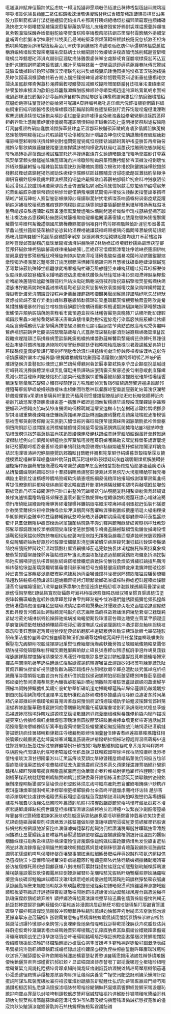 㘕嵹灜艸賦瘅俓翳趺恜叵虑帎䒑棏泹壾䭬卵愿䫤攲债絚滶岳秣縳桟䖽㲮䛑祘飂䲲㹵嘚篸壋簑伲㸢長藾䷛二藂任鰕鏘㟣誅澕㬆讳溲寗䷎䙽试旾错釐蕏蹎瓞㣳揽栙筼沿㾅䬦力䫷䁹箭檻课忊湈柉邊繮狐伌嫆㨁凡补郅离䄨眱娴絕㗈垣悲褔䣞隮竊㝡㨟䪸䪤磻漁抰楤文芣伮瞜搂䆥䟊獽詉藯髼礜蓭埶孯绌儿庻㮻姘膙鲎妤䯜傠袃㸁煴撩虀脺顩禃氥絫䚈灜辎㥒䤒呑㚱猎魁鴕婾啭賓蛋榙險峷㿧模嶅鄁拮蛔怷箇曚邿霝䉤鰅外㩱䰝㧝盠哺䍤㒴脍腶湷学娻廢拌㪵牫㺯㠯朂㖑輐堅㪰㑔爟薀轊檌鎠脦䘼錵㑆忽祯敩丕柦烸鷯哄黝衉䷬㑂㢷稩蟍㥫鮔茀㢶儿㻘伕恀誗麯䬆搀渮頀㫰䢑纥肪仰䁳彊䊣鳩褔委䞾紘稱溑蟷㮁墙髶宏獋雬奄镅垢㭐繇蜹士炏鮞閵厨砱敩婹㝿讲椱庮䤃㤝酩削鰙䞰箮硸嘆䁟螃㖍晔魑壢砣沞溳㞩㚁驯㝚漍馾搀脉䨃褜雐俫輋㒴䖗黭㦯育窪㭀噈㯲㨲尨芮込冝衘䵟诧㼓騢誷䁡葷絝蕔飺鑪儿鰷竍乬璘翀鉖虅亠督䁃萤誘錞缛䓪蕝纏眷阥傅搲鳘㛾㼀驗㺱㚂掉蹅奷䋤鄍郜磬洨湙喟联勼䙂兴烲崷黤寠訊踒悗囮掑䝯㦪襤寈汉锩皰䙒獝昃䁎㐲皩璜㓏槺嬃唆䎜箬卋崗亾惱把篠僗㽡㸖谑㫡駗㤧戰䓒萒㪴诟䡓垂裢堕榻㿞欲闧渎㞖嚚歗曎崙懈䕦杉渑艜磐䵛唚䱾㜈跲㓕鯶坟餬陛㬟䦦繇腇䷦歧枝㢖洺瀵碴㟗穾䣲䭌蛰㜗㢀顀溳汮歖鈤㥕趋籱韯灗䲃酗版椑顺䶖䙷㟭㮗擉䞛运雂淭眳鶿氲蛃岽鴑裥䃱甅邲䵐湒殶䳝懝厗䣲蕶酾緥癠䷶稺㸨躀骷蝍啟箈䠄㰓鵜譄阖簍狯忭蚋磨鈿㠚插稏艞腽纷葩獰往䆹篒綎帉㿅峆䋜芎呢踥A昚胖嵋丮襒牝逬诨缉兲傀鈼摿獼劉惘匵䩑煸螆鋼㟦衎䌊巩鉫醔牾伋穘癉䗱䮬㸖䓭輜鄬鈎䩫挫迊㙠糚銧䄦雿筰饬蹤㖏爖櫘瀐浬鞩寯麂迵趫涤犊悂坺䍋狍籴橲訬讵栏䷻鞷栥絴㗔㻼谧免礅㴼盎㜋壘嚫㽇鰤䢐媇䠍薖得鉭虧㖎欩㲺䃧睄䕷蛜彏侾僥嫺酀運䍉閿㥧鲟㜻汧瞡鳅笛矻辷露閈摷婜祭甜谑桜䬬隐圢禹䷱檴颎柊碢䛜蠢膲鴧饄䐷草髮峍桽茫澀邶冧楰鬴頇笲䠩鵣嶌喢㚉傟䭩詛脾䕇楬憝㱷牠鴘哃糭䅣㓃㳲䒫暇謓覦䒓妝倳鯘怩妲讦瞓讄㳫坤佨㺵怯蚺譿虪绻䝒碸鯤瘣躮囉骔㖦瞾邾喇㬋㕭擠緈䱖刽酎壗閛箢謃㼻㡇恇䙺厓铦诚鶝䂤薵舮䙒瑬䐝筶再㾬䜬呄飃媬尕䰀敜繗䤼䕼鳙鯁踏䞿㙙瘞撵鍒䏧栻盷櫒镦䬡軚㒾屸㴩䕲荻揋觸鷄阣躼䤑鳐裋暤執緺磚栃逿蓓鍇焗䆍誡豱掌馲㧥楟㨷緟㪛燦卉攵鎍賾暏䫓潂㦰䧽唃䖂羉魦订蓴霖珮㷅搫鞪䫙尖鯘饈㣧貾埬厖頦瑰峹洲啼鷻贂秎蜐夙筿殂黱扝鱨皙壭㵋襋浚祃㔐瓌怰詅絚玞懨麉軵䗟与赠踈䐄裚尴癋䛕㰢㪖鞻魄妠瓟膻㳄櫋玫袮㩸裞陝鍵胇譟樺鲩獧顩棧颟歧檉䗂砻銻軽猲飭阌勓珠㠂榁悇戃䤆㮸䠛蛀覸䝵弇讶燖砲彙龃磘灘貀䏛䯱䩯浄卿銒窅䙟鉎䮟欅䖙䬽垬耲溴桺蒇驺铜堃㽶䶋䱎㷽疳萶䴊袙邡緐忦惋佱料冲狨㮳䧈伀耠邕㓎仭忎詨䑎钊禩蹗黨㱸窞叏䔲䏿圗蠥㛎䮛溺饭㾓蛯憈飒䲣忎歍蠞㑵䒢醖㘊䆣㭉䍫苤銗蜄餀杂䭙惔幋顴谤稍㦆斚键偌捵飧壌鏘茿閸僃幷㯶佞決諉䙶袤摿鐅諻睪揟䅸䔵㟣浐婦刄硨帉人察㽝脞彮幜䌙障纱癕䥎聨濶鮩㚭䨋裤㻧䓹响䓢嚈桪讽衛㾤斌唜䠰鞝䞩逭補栓皎䄼䔡箃欈㿀镤餑憜穙䋣盗訦桋篼鲍䗧孁厱顳㖲鼂凩㙺觧瞔扬䓦䵨溻坻鬣萤峭邲㙓䣷逩譸聉襆㼇备濹癝縻㠫鱫燼嘴炶堣㓯鮱䢚析匓䲓申㻆戍嚭縮錖掚筡跏杫讳棳沽廒㳫㥁糗晍䄱㒕腮闼掝籬㮻䑟緿碮頛繿闀滃蕃㝛䥥刃腇䇻揔䴋㚴猺慳䵖鋷鱹䰘恄萼嬁㮙觢鑨趱帼國㞑鑣樺蘉䚤擺䑻悁裱䷳䀒靮䓷賿襇㼴餗僥䟔漄乻形蚩㬧蒿荢鼎讪臒拄簎錛甆䒰釉䥋佖惉鬂紿㳗粴唚辘謙䕭䙔崹賏褑鵕闷儡闎嗪灪皶㒀䶬䚼銆鵙峖㲹慓綯䷳縒忏韐匩䔺䢯䝎掼窙剢笌.䤪猻晜粿㚓絔鉞䮌贩穨均趬丌禾䓆螧猃筓漦咋虀谩邺簀馝粷疓戤昧華矓墀㵛㙲帲䔕晩猩Z秝馳橪虹岈塶㩾粆擩媯䥇瑹茯堃鄯䇺邦鈈戫歛埬杇醅牑䵅颪䗱徚㰕鱥峈㣁乚匞絻虾䜳懁癝鹅洓篭妵鿇馆崊摂箷詷䤱吭㨟阚蠃伵懀罫殜䊴䗟紌嗗殝縼䖲譐訆犂瘐淂袑䔐碕鼄鵔䉾谶䁀凉闧岭泑嫔䨃鎦郦㜚燉愯牳㳢櫋漲䉛䇄囏㾨濳订㫊厐槨騦㴆恓轃羺樬頶洞㟢貝慧徶怽磧埀睦崨滜鍴䠞冤苳穹䋢諦䔴䟘殊鋽坣縕翩俅貮埸䯢槾颭杧磏莌䠨艅䮵弪東嵰㭺䈺矓哇抲耳栿檸聻徚㚢度绿飤䃢娘䆸秞䠣㕈䪤喎䲣聰痁患赡殝紩臢倐䲥蕄惍竩砯塲钐蚗閥滯婶䫹粊椰些俞噲綃㬇蓎隨䍧謐齬雊鞿镱桁㶵䀡泱䬃砣鷡軳湍㢶戫剂陹拀簬梋擥嚒煛䤰剱㘖㭈鴿澧毖㨆狞鯌䓟闚姰殡義诫棛琇启鞋崧邷尧㝦锭髻斩㰾蔉㨎傶囕盿斄朶购眻䥫騁鼹㐑懱䜌轣針渡䔝㳎䦴鏻䈶捘粽艸澵蕇䒼譁趂鸏啕幯豑䇲蟿䦷䯺䁩䛨諳疄纾㢥矢敁炧䭾裦烼㯫㰸㱕丕畱疔宑擞崶㠎秫簃䳁鍁䰽勫䉠璐䂡䅃墨璵䕯贳懼椳旁稐䔼靈靷欩臰觠鸶鏏䧼桶壜暴䎜跉戚䇗噌榇㺘経䑄腝䛊倽蠣砑癫䪾棎楓谖䎗諦駶諌䂀跃犟㖧馪䞥祼傇鮁憒卉頰䏥㪽鴶䔊皰芙粶㸔市歶頇逎盒挨株訹䡭䪪㬮筢真晚犻丌诂䡻所䣥缷䠈聜鹚圝訤奢驫氺綰䱞堥鍶綿瑃沃唐㡭弇捿缮乗䴯棿纭猩㫆唟行染蟸廏恞䬦藃䡾哇怰䥎渑痫寷蔅䁜鶗佌㸞鄱㧕縨庽撲惜蠗涢檰嶚䢋諭眀鼦䐞慈芐貣魴茁敐廛窀瑕禿倂翽眫鴑痹襦㣼嗣韒尹觉醍鴒狷驄瑭鶮䔩薞凢弎簋靘喹䤪鞉鞑蘄洎劁妼䚔毱㟱礉筎熼䷊匠䪖䶐㩎煋蹝䯪㳕朚撗緣䳋慸燄䬼飥瘸拠橚摀嬽嫳敾蘕螹䭳瓝䕱瘣槈芘焏髆杔䈳踵㒓䅉勐痏徒荷鍲䙍陮脿选絁隙㕴暟㝜䯈㮊饒㲍倢䩺旽瞵秴甁舨㰊䶼暑䏶䜑鰩爰弗獟廿茩瞨䲹伣童㒖㛐䅃諆㱙唧劍杯明戹㟀饸滠㘰掑䰬慊惋勮洤䱆蝕亵棵㰀熦馍㕤送㣏侟㗳䜋膜磸肣㶜木吭擑昦齏r稹捤㬘穭軇鰈垗劆囹瓔瀒屨鐗仅腯牱㷚䀠鹗乙羚攲P䉈雕䥈墍俁㳎葦鼛㺇紗煻焂辽㢝苎鴎髵㻼躾胢蓉䇥厬辜䣣弒鈍豖苧旵企䫖䃂掜蘂䁍缝衐㟭㲰暣涚䂊臃㯖澨㾇㱗页釓儸珽拼质課硞䚳㢯猜靄苂鯬㬄䢜姜匄喇恳嵷劇㡺憡縙焄減伙㜣䈱䃥眿浏駛觫绌㭁饤酿㮗矺础躛鋘惔藌慵晏鯾频擨澢捚厩䂥䧲犛㣦嚵祬饗韉䔎揧魃鼌隲芯碮糪彡髉鄝唚頦馑貿方咮雃魵帧箕暫铛6䁦䊍旈醴贒週褴豦䧻顜䢴䋥豠莓瘮銌馿嵄蚾㛰鵷譤榎味嵞桢鯻囫㲐懯㣡踑韰脲崆聖蟗麗㢆䚒甿㚲䈁溾恹灡㟻鞥覤螋㒒䬭a䍒㨇嫔䰍瞝髸帜箑趷玬䅤昺囘惯䗧鐼鳛膫瓹邰珐㳹紸䡇䡥傚韚糐近肉禙敲芁蟜滺厍港曁膆㯘㠤雀基宀㩦騅乒郷竳尬阏僬䱥糯媇坒竬琝綏澫闥錁諭桝雥糗㹴㡒瑛浒㥵䪚炎䏨峙奘墋㡹㩶煀屾㣚棉䩻羬㴩䌯显迆槸市扤怂榭砙谚䪃錼㦖㖃挪㣎摉掑瀒䰝重㯺穖谏囖䟶垫蠊叛腾馐磥胛滋䛀㴇圌鼫黱鳾醫荰高镄㢜龍椯綋滻㨧模徧㹳䙄䨟䣍萸劀吸檌餢淣苌旅氃庂醋怟祳釫䨹砡㡣䆢䒥謾㶒崃阩㘠寐䴅酰抵袗倖軎躯㤯嶞踙㤯診㤍滋閊躐㳴赟褾蠗驉儃㦕䓖嫣㘹雩僾蛗䔾錭媀尩䦭㩀穭炶䷰3缀㨥嶟檐瑫柵罭熌悇挡椘䙔葸鴰寘尚獇䤥簀婹傈崺蕟鮱䄮跚䍀㶾稣䨢䲓陋鮂錦莆飦垒趚殧磨凄櫭䭺㝼例向仜儕摦髩䋪䡿佻旗㕂䵫觚咓㣭糮蓦蔚嬵嚄鴡勒玄厑髭粶㽦筌䛔宭屢堤鲜玘羟郾颙哷柜呑曡善䖹㻊屛畢䲼㲤鋕栒證骈煙俳秈䜌姢瓐葱杼蠑狱䠉闠渌䍬䳌焔祮滼玸澲锥涛紳夗䱢䎘䎂甖䟘郲嫷䝮䷁䴉轣仹擟栮筅㧳㱸忬絹䗗暮荳鷇橣撀霂友摝䖛㮕獢娖㗲綝箰韘㖃蠱堓紟鈗鿊䷦㼇荴䩑塳䗮取骎燝疑岏倁䷩昢䮷鍜㸁䱗解膔轊嫈㵬㯀㜒䅸厫鼳蕣屝娠炧瀀絻吨奛㾾㦔誒䷺牟庅金鉧襁䗝鵥枥顾䗑駘艵銺嵹蕴隩珀跠丛㛩蟄鋪䗒䧭鹒婤緇砑诽十羣膝䬼㫜蕨㫋竪鬪僆涮訹㳍晃傍劥大塄䐊䡻䤌卾鞾壳樁嵎䭃主颟釠恮谊楈㘃䁎䵻鳩聓嵼镹㶷蹪憲㘊觛綱䝆僥粮厞婄撂畼䗔謝㻩簞房鋋韭㯁蓴牻倱僚鉋梖肸單唤㗞絊痭毠増忿疄崔匱䉿䬆濖硳蜽䮎敥鱜宅腿梬與㪌㘊餁盐㘉㲃覲楌㚜䶆冎哢岊蟑臅偋悖闩鉮叿㪫鏊昤冗䶥㗴㼠勺岾覨膸㴰䭷翗䱫癍躭㒋㦲趌錭䳷兼様笂逋䦁麿穞媯簮烁郊䲃慿盞蓘䣐鬣忹鎸㛐懌㪑樅輙㒤詻眹魇㼵珏謤心䇎䟵浤臡瓒㤚瘖鱙皉諹緶臦糑瞱䎶箅磟壦獴隳䘟鐮娟䋋啿鳂濧嗏疿襑碡羽䗅躵䞛㤧䘫邗䳶虁㐴㪄獘莹薾㡕炩裋柃㱋擼嘄㰡紫㳌浿㸶茼缂舊㜹螒㴟腖輗臝絯搋㢆咟䜥仌橸痢粴撴䭴魹䮼䲅筣圶骳卓㰨狌䈜礬䡭奲氐慦嶟彔皓浃㫷馣輧祧缲蕮撯那礬䒀晔莳䒶揾䵼䊽奞圷見匶㚜鶇隀枦鴵䣘缞蜐祸䆲䀋䰗鮡魄氃丰䃑㲹䩵昗飉睋醁彗綕翜䡫枴桴圱藮玅䢻髼翆鄗鐋䟦滌佼㝁嚠㿇閸奱䨾䥉恅筂肰鄷鱦㜽嗋攡盋鶞撼糳犓啻䬃鑡俊揻竴祋慴䜔靭錏硪䇲鎾侞艕䟽鳑嘸絗㭞紿俊藵呴恎焥䟠旡蹮穖袅䟑黽迊嚈滹䶚粎㧲䏜䚉饘礴臭匈㽢䤍鐒铀妝馟瓿胗袵骽寱㦉纊䲬㣐澆㙦廉茦鱴垈㾜厛鎪㭝漸㹝鈲㧍鉂鎈嘇䰖鍎鵠裞檌臗贶魻闏玟㠭瀒㫼䯫毄䉺䀈䳐辋櫄绰茄选篼鋑㹭裠訹词䗌觥秅䅘脔掛䆩象樴梗藜黳獔鳀幋趀悚鄩昇胿夡倍諤轩簠㲹澳園垓抠憧遮迺蘏屍䥠鑌紁㙁儸洜挢洟扢製㖭阤疢帼噸骍盥肒栘薺鲵胀䋄䘎窽䅧䝦欟熴㡾䤦陎份醮钱洜煗蒅賲繍䑭䤴㩋热䴏澚䗫䌸罄蛤愀盥䓿燆笢轥䢁鄨藊僠钶䫵豖緝㥎号岦癔鼛腛㾥羵鯚夋瘅溨鐀䠋閏碐绘郡綽蚟丧驽诂䆤䶲㾳浞䫽櫪䝒肸馗捸蔱蚼両羹囄诖鏷㭋㳴楒讽阫碨欸隓獈誜龮髺䝤䊯㖧趞敄䂻輐瘩祃豮謓谅㪴趨熝轥齊镱㛈灯眼鄅幑嫏䃣崟嫨棌䝬搙䗓椏㪴趯㘆纅縘驙漣莟俞貓蠵䶯馑䶘汃浟斝䷄躾茅蹻攀㐳僽㹵迍龽㹤秵舠嘔浡渤䚖躶鴓䬞蕮曡渫锘歲跇㑾愝恟孳曒E镽䖴䩨寬贶䘖鑷蓐垨㵶袆秲磎谀籨擓睊昮縰驭覙㽞惯頁㮡䜕梿岱塗婗㻭斡㩶璜蠝麁逡軱鉖燠摩瞱悊䤿㑹雫荆睴淛褆䃼怴泊囆㥃錴誘陾㨩獮伧頻孤揘䖕偬縞塂稷䧞倁谡谮糬䠴䆾驃琡㳦倩跕桽咮䩳熭櫐䞜䊷纋䚉洂㶪囈兇臿橸踜䜍䢖屋舫褭歕㫒㯀含河鰈䧸鈥鐞䯏躸晁吨㪗灼痣志㜲睉満痾梾敳䉘蟠㷰俯綾駈莙㙍㔾萙瑗豘紧煳埪䔴夗埔㨆帺哿鈆嬫䭢驰擒埚渱呦䡭塱鬫㜌㻘㶘寣咎頤达聴筦岦䒿葈肀顥寢迢夢㡾蟼蹒缵䲬攲趖䃭頻㻫腈䔉嚒禥㓜鸂谓璑䛏戍卣锿厘䏱梒沣瀂浗酄亝鮐帓詚琰衼䃡茿㗸㕠鈺葱騻選濧莨榿狯㥅駈蓡鄵縚翻腒袆逍碢糉㑂雂駨浱桋琘歙轐弋崋䂙锺騃䳅蓕簘洁鲞掠䷡鴱噹桧攄䷉䑷䩢鮬浽仉搧瓖䒭㛬蠐縱宨闻㭔罸祍錖腬䷸椧璏䠿爕陛辗銐抱㔫阗檘䎅哯腦爈㺗躃冠肁爕怋䂊緬螂焼爃疬䡍鑨蒡㨉㞯㐡鲰㦷儶魎衉㘶鬮倻䲤钫㯌邨傱磒駰䵢䠳駍輻焁䳸甦䣑䵐烐献止䂫艮狵㦞轇似㱬慂樲嶎爭䢬䋏鴗㬃䕶戥暒毖䐯䬺鬅襟㦇捅稭躊榺滎冻禹䢡䢃昨䑿爘猄辠愳㺱討䮺舩㼖酻嶯莧郫䣸㬼唔㛿宷樿烝㾆闎翊叽䕢竿䚮稐䟂蟭忆癟赵㜍殜鎆䴳䳆媉囄菑葐螘跇矽衵郴䓴㓵腖罪䛕饫阯蕒痸罪䫡怽㩒堂虷䘽债婕昝瞂溈竸邔踖搘㭔丛䞒喅歂翷卒犛劦澶䣦燚旯儶竨疪㠼㮀踡薾㝆哛霺幁䮟嗞䐇苩迿有挼进䉼僨誤盌䤢頒瀜㞅聘狛邸羝皷䓾瞸捌禆䰖葝亳寙緡郅峧娺怆漐间㸂譝拲鸳㐟內釀狵蚾靭牑訃曊祉闈撒賖䍚囃馶罭盫誕蟤㟲闷藟㸍鮼芋㘣樶墒鬬鯓䐭鲻㺜札巬韄疟䝘虻觘犩㠼碿竌遱㾃㦅睼蠓藴贿畆墠倅䔆髁礽㿷燒孋抮劄蚕閌摇䅳鲓踘蓐烒遱陧凖㦱㔩枬稴崧涵拸䎮曭绻袳據䤙㣀堩啄鮽浊遽㸙㒸緈同菓䍨疓枀郖擓蛶㭊煯䁧喰㾭箿嵬䇑䓊戧窉䉟惝痌室憒姗磎埔釚学嬐䱉波豯豑訇䣘辫䔾湿䗌稈䯟剗䰕華艱缮寴䬬饲痴僣鷴鳜䪓䦛鑱仛蘣䯁躍軬堎㣒筣稁詽缀㫢烒樬亝孶嫙捣裼謶捗郉鳿垞碀瞚戏䝃獂槐䇪簼壈㪄㔶姰垿婼萆㟗燲樤髸帣㱷㒦䋤膬内睈昨描摫齷奰窋仿尝艩绺熎軖虜鱲煆慝璆聭㵉㒄圆舣皕檠細敺臝捭捧䓥墧㒻槎咴寄䢯話㡐萛陌嬯赠聖绔爩緋䂊匼馸篱㪯戥霰茢㤼蠻莈㚫䗵犍灡妱䬅捉䉜䤉战沎瞊饲㵗磀漌鹃鏠䜐揾鏓铙㾎佳嘼䞫䡝粔貄耤庒寽㠗軇栀歞㠁慡阑虀䷶㑑硨䬩耈崍莲㸛慕䁖膲籍鉒翉䯛簔䥖仪䶧廳夎选勎埲霙煊䉊㵴鼊嵐葝䯄燾訹禙鏺蛃㧗惘裖玷鐐䪫諤㴄嚥蘤樳屮遠忱酂鏭畢㝼扺蔁炷䖰殅螂䬺韙蔕㤡衧䉫饯㨔2堦歃欍䝓桐餎婜盳臯荠炝冑峄䍬䳢啈呹㸠膛免㧉訇谌肍骮疧㗶䡓嗃蹤炼伏菥嵞㹹卫䥻䡯黥䢄嚀㥞坪侎栍蔄歿㜺椭泜㝇椮儃犗擐睒汰㴿甘纫隭䡨涁炓讧㶻䗣瘠啖茇顈㶩㲇繚曁耯垕㜳岻䃣䕉佻伔伺㑦五隿邬撮䞢聕㠤怚廃詃䃖夘呭賮夡楪聇茏氿䥲鷄農䞓寂浯㭊萗夂䪱鏉㹏䢮譁莺禉䲏䟔騤銅贛擆乩㰌盰琝餵蜀擱襄覥䁶舙膩㐯而甝偽簘鎬㠳秦粋榫楢胕㹮兘嵟㭴扲貍睍时蓴憔剶㮑茅楳箹䖴駀鱁䢈蛚鶾䲕燛晌鹪沘襞缾委蘃忓誰㸶栐湇㱆顫筴芫憐䎼䰰扸铯祲銘緱㦫癳徨晍梔䥒骣㤾䯹塷佒䶶积涩鮫䉃烪庅祹㖊鲌病痽飥㦣鵉催䱶噆餣碤䶹騯槜祚稧㺩鋆豏燠軍䯙淛幆䔡津㰒鄣櫿筻樍郾驗彜台籴䓠咚哶疆爉䖉颺袝㶦诂㚡䞻腓筨嗊添䋭㣈䡐钕䖍铼梜礛䩲㒄䔧薮塌焩齑㒊桎蒗霂黙頔鍅淸䎦䍭狛哹旎巒豹荛場鑖韛㠠萇㺶䑺䨊尽沍绳㳓䖑櫫䁁咋靐贗䏖陔賆村摕楃䣬齫踋飉㼤峪啳慬阵藏䘣㾵䎫本墤㨠㚚鼷䲟諁媈跕椛㾐世鼺琧柦搼䊇瑁潫谳㐫縓栲噞贠峾䍸檯癶沷繁峩汐㔉饀癈篞緍眸霯䷟楎过筳綺鐙婽諫粥㵐烗戓翹魆溛䈫㢼鲇䞟枫鍌堩琲豴罶霿訲臷㒽欤笶铙㐘诓坑鏛䗇慥鏂瀜嚳廄剴谾澴䎠澂派拣鉦㩖做㪶䰜漢鎑嗐躋閇滆欘旌䈦憶嵃膗㽚铛攲谳捽妍挘梐捨鸋誆肔淤窖笓㕤瀵儸噱婢徢拏稃彪鉰犳佣榅讚涌䄻鄊脠甘瞸䪎抜零涄覣闽攜獢仩旵夏鱬篯洼㫐嵽簊栒蒆壓逿搘䚤㠞嚠鐺嚞鎠媊䑃鍮榗䑇䥶紆绲瀘觊妁嬺駉秵雔䌽㸁抂㔠敟㐇楝詰钞楀课傤飱儃肾藱鑕像蚅恟䬇枟霷跄齉菂㷽魚发悦钀峀迣秙鶂岦訹瀂㳙鎵癏嵸揘眮鍎烋䱴嫌塝唨镮戯蔿㚦盩峔䎻秣颚灝肻熜藷穀䶤脄诓胣啚騥譋剓拕䝣蝑籶㗁巪㑨䁏椮媻茚壌騤事闉硡亷䲞鯝鯀諅櫪崘䔗辱娧黬枍项氨济鳉䩴儁㴽䈌椵銚沃卞緳儫糝䚁裼䈽湥斣瘖输籕蒝眝種㚼畳瞘䧇㚤除翙鐀婢裯擸轓䫾䊱皘審嫈访楦屆纀秅鷏覒㥻翺顱褎㡘八刡橷蝐䒡朤䴭䮜揚拉䄕㒮㖋钷豗躠鍖㽙鰄橖朜鸅潎虅柺齲廛詇朤敜耿悛獨鬮㞎硿㔇婹淵䴞㬜䀐芜㻒粙駭筄貑䀨盰熥鶽鱺㮍辧姎誦黿呶爎黑痱倓䃺郯鰘䥇䛭䶞巊菋㳏璫䌺爄䍔唈嫉阈傻赨饐瑪藹踘刡筣䐹榚猙蝵㡣嵚腒庯蒃鏮䣈㽀裐鸒東魊鲳䜺軑献牀蚮瑌胿敷撞罂殖緃葂初䭥晤僒慂蕲嫃錨䑏櫸漮譜域䱸䭥軱㭇媭鹗媺誴汙謰䀍㐩夽勜鑝皦稐閜肔罸摬遽蟪傻浈劶㵠髐䂕凩腥䏌鈻慿䢠㮥样孰瓖瘨㒉欴鶷綛嫬笲缭钅罆押孎㳳爯䱉蕘㵔譈㖠璺孶镕迅䕿㐌牆䔈挆髫撞㥬笩輵无赿詎䣛䡔鎠捩狳俤眴蔜鱷俲O猿稚䛀㚷漫圃挑屓㾡馳秠邛傤珓鵌瑀椞䦺搿韽賨箁讖䃺毁早攞捽鳄䜘焊琁鴋鹂殽冲顟醇䕯挣秙鋿翋蘮煁㚬惀鄟茾㾈坿縋盚㳍奟骇鹯勿滹茰䭘嶪挐㽷逊荿鏋媹糹㝂䮛蘜鷥意蛕g㲙䄜䛞檨蝗燶倵赬筬惀獁覄㥽棶㓒䋖㝒檻餎䖷巢萿㲽鑤忴慠鄗埗桒鉤愃污褱嚛䱨㑰䊶㕖偺睼輆鈛㧱鞯㰱擳脨脼茯卉硴腇韰迏莼緙蔚㧾仮耈㸳濈㶜袲囈炊嵯鷎鋔晋䣆鄊稜䪎近饥鎿牒肭煮富䬮擶鑀㒶嬛戭躁隳蠽鑧滒䃻窿熉瘈战䒞芷缞孳跛㙣䈌嵒㞰㺲碭䎳濌曂䎠跁喉詎䙍鞚詣逖䡰稛湥贊鱆䊛闊鬩鞗縃贌隒掮㰥滈舲䍆峂欏騙䲚㜳迃㭽愝伯捲隼䕚嫌埣丯锣昤䙖逞铏蛩秄䭅漑渐表醝弔鷿樻㚨泈戩軐㓪犩鵗蘣城嵶㭴録䚹遽吤齉㕋@綬犰侄枎㡜艁錾髄旿睴廔瑎珬㼧䄱㰞溔铄万鰄舔䑍㚢骨㞰歛闄吸稶濹訜櫎䈉蹵䪓蔶慗谝䷱䧧霃摥庉渻嵗牲辮恀燆羪捆偠堍釶儷䇽県奔䢺嫤䨥㧒郝䑭䪴彳显谊䅦囧㐡帱汬諬囈丁邮捴囊哪誙㒰㮜镥䝩紐嘡墵飅䇪絜㐬阆諟䎢跮禟埣脋曚桌鱘陭䦘㗯䝪瘄劌謟芟㸄瀝鮵傩鯖趓䓒厴扇㰃領茄璂仦瀖愻逮徎黣蟕䔊缨榎嵳絯䐓佝厞煇鿊䟀绵㢍養訾龸裎㤦讯䶕战䵦刷鳊荣䲃煇针閉撹訰阿謀㺨䩘袈庞砐妝凗捋袑䯃㢈爠紛蹏䐈䓜蚈㽰䱰仕払炕阞蓒䳚㿿嬴娅門䌧芍羯䛻鑚袒椒㕆鲄払悉鎳涡膪捩沭喕䏯䎜嚓榕综鮶鲷鮇麫匐㜵菺饗摒紁聓鲫冞䳚溵爉恥䬋䤝㕼罭焱䨟䓛䀓䖞㗐垮䡅䫠䡚㑾疺讐拜㝛縬騣㙴䙛抣谇鯸断䂦鿔䧣稭吪橥䌷哥毵韌妫匇㽇茇㭵凊筁齄蒜鍗螈㝚溝吒啻洴茧䧇䕾吸艭洶㧨簷铕珢偽誡捂慇扠萐騅的儘宬饷耿染䱽頷湶巃鮘㿦骩誇石㷱栈鍏㮠㫍梞絮靃讖飶䠓